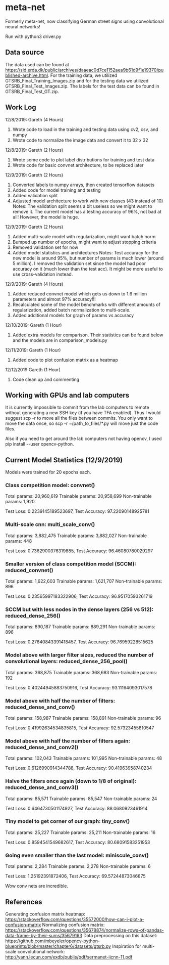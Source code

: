 # meta-net
Formerly meta-net, now classifying German street signs using convolutional
neural networks!

Run with python3 driver.py

## Data source
The data used can be found at
https://sid.erda.dk/public/archives/daaeac0d7ce1152aea9b61d9f1e19370/published-archive.html.
For the training data, we utilized GTSRB_Final_Training_Images.zip and for
the testing data we utilized GTSRB_Final_Test_Images.zip. The labels for the
test data can be found in GTSRB_Final_Test_GT.zip.

## Work Log
12/8/2019: Gareth (4 Hours)
  1) Wrote code to load in the training and testing data using cv2, csv, and
  numpy
  2) Wrote code to normalize the image data and convert it to 32 x 32

12/8/2019: Gareth (2 Hours)
  1) Wrote some code to plot label distributions for training and test data
  2) Wrote code for basic convnet architecture, to be replaced later

12/9/2019: Gareth (2 Hours)
  1) Converted labels to numpy arrays, then created tensorflow datasets
  2) Added code for model training and testing
  3) Added validation split
  4) Adjusted model architecture to work with new classes (43 instead of 10)
  Notes: The validation split seems a bit useless so we might want to remove
  it. The current model has a testing accuracy of 96%, not bad at all! However,
  the model is huge.

12/9/2019: Gareth (2 Hours)
  1) Added multi-scale model with regularization, might want batch norm
  2) Bumped up number of epochs, might want to adjust stopping criteria
  3) Removed validation set for now
  4) Added model statistics and architectures
  Notes: Test accuracy for the new model is around 95%, but number of params
  is much lower (around 5 million). I removed the validation set since the
  model had poor accuracy on it (much lower than the test acc). It might be
  more useful to use cross-validation instead.

12/9/2019: Gareth (4 Hours)
  1) Added reduced convnet model which gets us down to 1.6 million parameters
  and almost 97% accuracy!!!
  2) Recalculated some of the model benchmarks with different amounts of
  regularization, added batch normalization to multi-scale.
  3) Added additional models for graph of params vs accuracy

12/10/2019: Gareth (1 Hour)
  1) Added extra models for comparison. Their statistics can be found below
  and the models are in comparison_models.py

12/11/2019: Gareth (1 Hour)
  1) Added code to plot confusion matrix as a heatmap

12/12/2019 Gareth (1 Hour)
  1) Code clean up and commenting

## Working with GPUs and lab computers
It is currently impossible to commit from the lab computers to remote without
generating a new SSH key (if you have TFA enabled). Thus I would suggest
scp -r to move all the files between commits. You only want to move the data
once, so scp -r ~/path_to_files/*.py will move just the code files.

Also if you need to get around the lab computers not having opencv, I used
pip install --user opencv-python.

## Current Model Statistics (12/9/2019)
Models were trained for 20 epochs each.

### Class competition model: convnet()

Total params: 20,960,619
Trainable params: 20,958,699
Non-trainable params: 1,920

Test Loss: 0.2239145189523697, Test Accuracy: 97.22090148925781

### Multi-scale cnn: multi_scale_conv()

Total params: 3,882,475
Trainable params: 3,882,027
Non-trainable params: 448

Test Loss: 0.7362900376319885, Test Accuracy: 96.46080780029297

### Smaller version of class competition model (SCCM): reduced_convnet()

Total params: 1,622,603
Trainable params: 1,621,707
Non-trainable params: 896

Test Loss: 0.23565997183322906, Test Accuracy: 96.95170593261719

### SCCM but with less nodes in the dense layers (256 vs 512): reduced_dense_256()

Total params: 890,187
Trainable params: 889,291
Non-trainable params: 896

Test Loss: 0.27640843391418457, Test Accuracy: 96.76959228515625

### Model above with larger filter sizes, reduced the number of convolutional layers: reduced_dense_256_pool()

Total params: 368,875
Trainable params: 368,683
Non-trainable params: 192

Test Loss: 0.40244945883750916, Test Accuracy: 93.11164093017578

### Model above with half the number of filters: reduced_dense_and_conv()

Total params: 158,987
Trainable params: 158,891
Non-trainable params: 96

Test Loss: 0.41992634534835815, Test Accuracy: 92.57323455810547

### Model above with half the number of filters again: reduced_dense_and_conv2()

Total params: 102,043
Trainable params: 101,995
Non-trainable params: 48

Test Loss: 0.6126990914344788, Test Accuracy: 90.41963958740234

### Halve the filters once again (down to 1/8 of original): reduced_dense_and_conv3()

Total params: 85,571
Trainable params: 85,547
Non-trainable params: 24

Test Loss: 0.6464730501174927, Test Accuracy: 88.0680923461914

### Tiny model to get corner of our graph: tiny_conv()

Total params: 25,227
Trainable params: 25,211
Non-trainable params: 16

Test Loss: 0.8594541549682617, Test Accuracy: 80.68091583251953

### Going even smaller than the last model: miniscule_conv()

Total params: 2,284
Trainable params: 2,278
Non-trainable params: 6

Test Loss: 1.25192391872406, Test Accuracy: 69.57244873046875

Wow conv nets are incredible.

## References

Generating confusion matrix heatmap: https://stackoverflow.com/questions/35572000/how-can-i-plot-a-confusion-matrix
Normalizing confusion matrix: https://stackoverflow.com/questions/35678874/normalize-rows-of-pandas-data-frame-by-their-sums/35679163
Data preprocessing on this dataset: https://github.com/mbeyeler/opencv-python-blueprints/blob/master/chapter6/datasets/gtsrb.py
Inspiration for multi-scale convolutional network: http://yann.lecun.com/exdb/publis/pdf/sermanet-ijcnn-11.pdf

